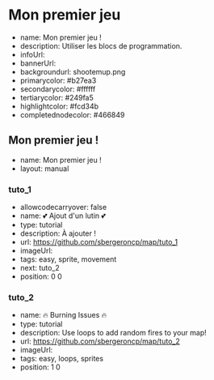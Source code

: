 # Mon premier jeu
* name: Mon premier jeu !
* description: Utiliser les blocs de programmation.
* infoUrl: 
* bannerUrl: 
* backgroundurl: shootemup.png
* primarycolor: #b27ea3
* secondarycolor: #ffffff
* tertiarycolor: #249fa5
* highlightcolor: #fcd34b
* completednodecolor: #466849


## Mon premier jeu !
* name: Mon premier jeu !
* layout: manual

### tuto_1
* allowcodecarryover: false
* name: 💕 Ajout d'un lutin 💕
* type: tutorial
* description: À ajouter !
* url: https://github.com/sbergeroncp/map/tuto_1
* imageUrl: 
* tags: easy, sprite, movement
* next: tuto_2
* position: 0 0

### tuto_2
* name: 🔥 Burning Issues 🔥
* type: tutorial
* description: Use loops to add random fires to your map!
* url: https://github.com/sbergeroncp/map/tuto_2
* imageUrl: 
* tags: easy, loops, sprites
* position: 1 0